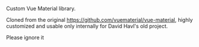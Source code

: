 Custom Vue Material library.

Cloned from the original https://github.com/vuematerial/vue-material, highly customized and usable only internally for David Havl's old project.

Please ignore it